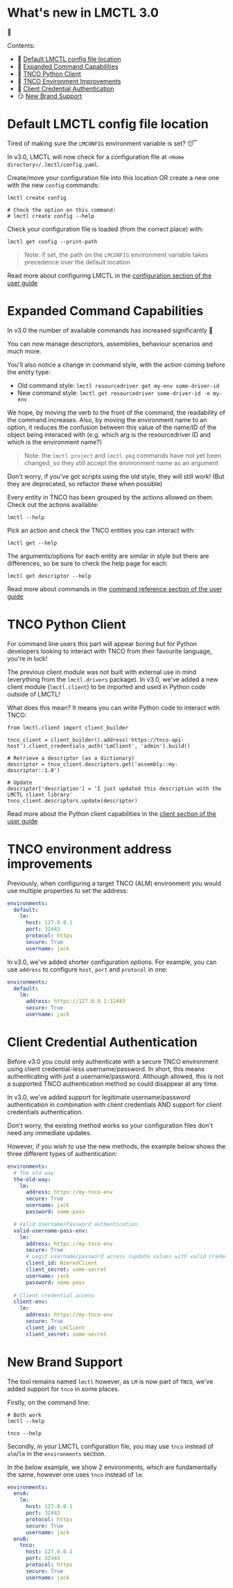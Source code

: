 # What's new in LMCTL 3.0

:tada:

Contents:
- :file_folder: [Default LMCTL config file location](#default-lmctl-config-file-location)
- :muscle: [Expanded Command Capabilities](#expanded-command-capabilities)
- :snake: [TNCO Python Client](#tnco-python-client)
- :wrench: [TNCO Environment Improvements](#tnco-environment-address-improvements)
- :closed_lock_with_key: [Client Credential Authentication](#client-credential-authentication)
- :smirk: [New Brand Support](#new-brand-support)

# Default LMCTL config file location

Tired of making sure the `LMCONFIG` environment variable is set? :sleeping:

In v3.0, LMCTL will now check for a configuration file at `<Home directory>/.lmctl/config.yaml`. 

Create/move your configuration file into this location OR create a new one with the new `config` commands:

```
lmctl create config

# Check the option on this command:
# lmctl create config --help
```

Check your configuration file is loaded (from the correct place) with:

```
lmctl get config --print-path
```

> Note: if set, the path on the `LMCONFIG` environment variable takes precedence over the default location

Read more about configuring LMCTL in the [configuration section of the user guide](configure.md)

# Expanded Command Capabilities

In v3.0 the number of available commands has increased significantly :muscle:

You can now manage descriptors, assemblies, behaviour scenarios and much more. 

You'll also notice a change in command style, with the action coming before the entity type:

- Old command style: `lmctl resourcedriver get my-env some-driver-id`
- New command style: `lmctl get resourcedriver some-driver-id -e my-env`

We hope, by moving the verb to the front of the command, the readability of the command increases. Also, by moving the environment name to an option, it reduces the confusion between this value of the name/ID of the object being interaced with (e.g. which arg is the resourcedriver ID and which is the environment name?)

> Note: the `lmctl project` and `lmctl pkg` commands have not yet been changed, so they still accept the environment name as an argument

Don't worry, if you've got scripts using the old style, they will still work! (But they are deprecated, so refactor these when possible)

Every entity in TNCO has been grouped by the actions allowed on them. Check out the actions available:

```
lmctl --help
```

Pick an action and check the TNCO entities you can interact with:

```
lmctl get --help
```

The arguments/options for each entity are similar in style but there are differences, so be sure to check the help page for each:

```
lmctl get descriptor --help
```

Read more about commands in the [command reference section of the user guide](command-reference/index.md)

# TNCO Python Client

For command line users this part will appear boring but for Python developers looking to interact with TNCO from their favourite language, you're in luck! 

The previous client module was not built with external use in mind (everything from the `lmctl.drivers` package). In v3.0, we've added a new client module (`lmctl.client`) to be imported and used in Python code outside of LMCTL!

What does this mean? It means you can write Python code to interact with TNCO:

```
from lmctl.client import client_builder

tnco_client = client_builder().address('https://tnco-api-host').client_credentials_auth('LmClient', 'admin').build()

# Retrieve a descriptor (as a dictionary)
descriptor = tnco_client.descriptors.get('assembly::my-descriptor::1.0')

# Update
descriptor['description'] = 'I just updated this description with the LMCTL client library'
tnco_client.descriptors.update(descriptor)
```

Read more about the Python client capabilities in the [client section of the user guide](client/index.md)

# TNCO environment address improvements

Previously, when configuring a target TNCO (ALM) environment you would use multiple properties to set the address: 

```yaml
environments:
  default:
    lm:
      host: 127.0.0.1
      port: 32443
      protocol: https
      secure: True
      username: jack
```

In v3.0, we've added shorter configuration options. For example, you can use `address` to configure `host`, `port` and `protocol` in one:

```yaml
environments:
  default:
    lm:
      address: https://127.0.0.1:32443
      secure: True
      username: jack
```

# Client Credential Authentication

Before v3.0 you could only authenticate with a secure TNCO environment using client credential-less username/password. In short, this means authenticating with just a username/password. Although allowed, this is not a supported TNCO authentication method so could disappear at any time. 

In v3.0, we've added support for legitimate username/password authentication in combination with client credentials AND support for client credentials authentication.

Don't worry, the existing method works so your configuration files don't need any immediate updates. 

However, if you wish to use the new methods, the example below shows the three different types of authentication:

```yaml
environments:
  # The old way
  the-old-way:
    lm:
      address: https://my-tnco-env
      secure: True
      username: jack
      password: some-pass

  # Valid Username/Password authentication
  valid-username-pass-env:
    lm:
      address: https://my-tnco-env
      secure: True
      # Legit username/password access (update values with valid credentials for your environment)
      client_id: NimrodClient
      client_secret: some-secret
      username: jack
      password: some-pass
 
  # Client credential access
  client-env:
    lm:
      address: https://my-tnco-env
      secure: True
      client_id: LmClient
      client_secret: some-secret
```

# New Brand Support

The tool remains named `lmctl` however, as `LM` is now part of `TNCO`, we've added support for `tnco` in some places.

Firstly, on the command line:

```
# Both work
lmctl --help

tnco --help
```

Secondly, in your LMCTL configuration file, you may use `tnco` instead of `alm`/`lm` in the `environments` section. 

In the below example, we show 2 environments, which are fundamentally the same, however one uses `tnco` instead of `lm`:

```yaml
environments:
  envA:
    lm:
      host: 127.0.0.1
      port: 32443
      protocol: https
      secure: True
      username: jack
  envB:
    tnco:
      host: 127.0.0.1
      port: 32443
      protocol: https
      secure: True
      username: jack
```